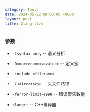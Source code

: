 ```yaml
---
category: Tools
date: 2024-05-22 09:00:00 +0800
layout: post
title: Clang-llvm
---
```


### 参数

+ `-fsyntax-only`  --  语义分析

+ `-D<macroname>=<value>`  --  定义宏

+ `-include <filename>`  

+ `-I<directory>`  --  头文件路径

+ `-ferror-limit=9999`  --  错误警告数量

+ `clang++`  -- C++编译器